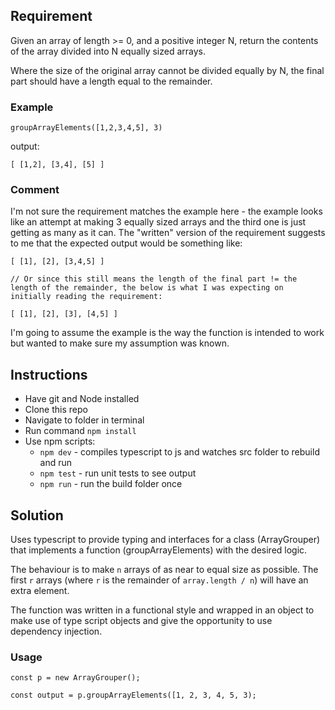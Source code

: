 ## Requirement

Given an array of length >= 0, and a positive integer N, return the contents of the array divided into N
equally sized arrays.

Where the size of the original array cannot be divided equally by N, the final part should have a length equal to the remainder.

### Example

```
groupArrayElements([1,2,3,4,5], 3)
```

output:

```
[ [1,2], [3,4], [5] ]
```

### Comment

I'm not sure the requirement matches the example here - the example looks like an attempt at making 3 equally sized arrays and the third one is just getting as many as it can. The "written" version of the requirement suggests to me that the expected output would be something like:

```
[ [1], [2], [3,4,5] ]

// Or since this still means the length of the final part != the length of the remainder, the below is what I was expecting on initially reading the requirement:

[ [1], [2], [3], [4,5] ]
```

I'm going to assume the example is the way the function is intended to work but wanted to make sure my assumption was known.

## Instructions

- Have git and Node installed
- Clone this repo
- Navigate to folder in terminal
- Run command `npm install`
- Use npm scripts:
  - `npm dev` - compiles typescript to js and watches src folder to rebuild and run
  - `npm test` - run unit tests to see output
  - `npm run` - run the build folder once

## Solution

Uses typescript to provide typing and interfaces for a class (ArrayGrouper) that implements a function (groupArrayElements) with the desired logic.

The behaviour is to make `n` arrays of as near to equal size as possible. The first `r` arrays (where `r` is the remainder of `array.length / n`) will have an extra element.

The function was written in a functional style and wrapped in an object to make use of type script objects and give the opportunity to use dependency injection.

### Usage

```
const p = new ArrayGrouper();

const output = p.groupArrayElements([1, 2, 3, 4, 5, 3);

```
